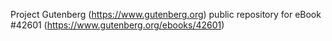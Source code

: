 Project Gutenberg (https://www.gutenberg.org) public repository for eBook #42601 (https://www.gutenberg.org/ebooks/42601)
